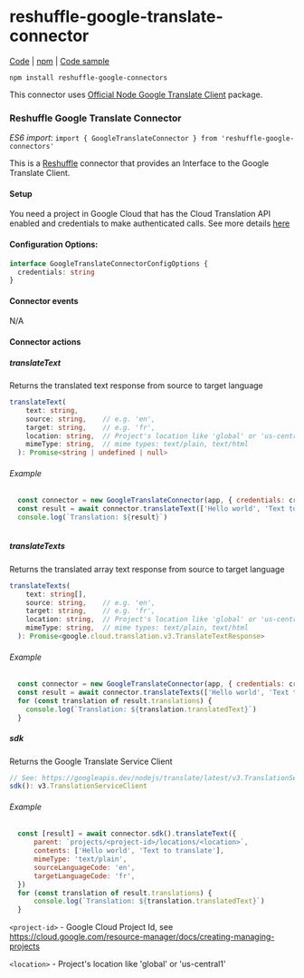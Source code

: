 # reshuffle-google-translate-connector
[Code](https://github.com/reshufflehq/reshuffle-google-translate-connector) |  [npm](https://www.npmjs.com/package/reshuffle-google-translate-connector) | [Code sample](https://github.com/reshufflehq/reshuffle/tree/master/examples/google/translate)

`npm install reshuffle-google-connectors`

This connector uses [Official Node Google Translate Client](https://www.npmjs.com/package/@google-cloud/translate) package.

### Reshuffle Google Translate Connector



_ES6 import_: `import { GoogleTranslateConnector } from 'reshuffle-google-connectors'` 

This is a [Reshuffle](https://dev.reshuffle.com) connector that provides an Interface to the Google Translate Client.

#### Setup
You need a project in Google Cloud that has the Cloud Translation API enabled and credentials to make authenticated calls. 
See more details [here](https://cloud.google.com/translate/docs/setup)


#### Configuration Options:
```typescript
interface GoogleTranslateConnectorConfigOptions {
  credentials: string
}
```
#### Connector events
N/A

#### Connector actions

##### translateText
Returns the translated text response from source to target language

```typescript
translateText(
    text: string,
    source: string,    // e.g. 'en',
    target: string,    // e.g. 'fr',    
    location: string,  // Project's location like 'global' or 'us-central1'
    mimeType: string,  // mime types: text/plain, text/html
  ): Promise<string | undefined | null>
```

###### Example
```js
  const connector = new GoogleTranslateConnector(app, { credentials: credentials, location: 'global' })
  const result = await connector.translateText(['Hello world', 'Text to translate'], 'en', 'fr', 'global', 'text/plain' )
  console.log(`Translation: ${result}`)
  
```

##### translateTexts
Returns the translated array text response from source to target language

```typescript
translateTexts(
    text: string[],
    source: string,    // e.g. 'en',
    target: string,    // e.g. 'fr',    
    location: string,  // Project's location like 'global' or 'us-central1'
    mimeType: string,  // mime types: text/plain, text/html
  ): Promise<google.cloud.translation.v3.TranslateTextResponse>
```

###### Example
```js
  const connector = new GoogleTranslateConnector(app, { credentials: credentials, location: 'global' })
  const result = await connector.translateTexts(['Hello world', 'Text to translate'], 'en', 'fr', 'global', 'text/plain' )
  for (const translation of result.translations) {
    console.log(`Translation: ${translation.translatedText}`)
  }
```

##### sdk
Returns the Google Translate Service Client
```typescript
// See: https://googleapis.dev/nodejs/translate/latest/v3.TranslationServiceClient.html
sdk(): v3.TranslationServiceClient
```

###### Example
```js
  const [result] = await connector.sdk().translateText({
      parent: `projects/<project-id>/locations/<location>`,
      contents: ['Hello world', 'Text to translate'],
      mimeType: 'text/plain',
      sourceLanguageCode: 'en',
      targetLanguageCode: 'fr',
  })
  for (const translation of result.translations) {
      console.log(`Translation: ${translation.translatedText}`)
  }
```
`<project-id>` - Google Cloud Project Id, see https://cloud.google.com/resource-manager/docs/creating-managing-projects

`<location>` - Project's location like 'global' or 'us-central1'
